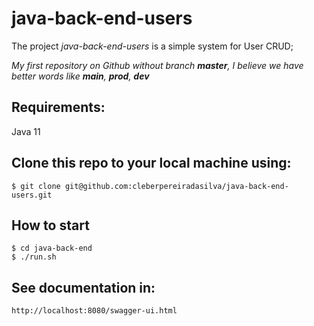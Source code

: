 
# java-back-end-users

The project *java-back-end-users* is a simple system for User CRUD;

*My first repository on Github without branch **master**, I believe we have better words like **main**, **prod**, **dev***

## Requirements:

Java 11


## Clone this repo to your local machine using:
```
$ git clone git@github.com:cleberpereiradasilva/java-back-end-users.git
```

## How to start
```
$ cd java-back-end
$ ./run.sh

```


## See documentation in:

`http://localhost:8080/swagger-ui.html`
